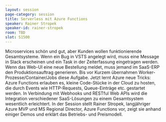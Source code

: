 ```yaml
---
layout: session
page-category: session
title: Serverless mit Azure Functions
speaker: Rainer Stropek
speaker-id: rainer-stropek
room: TBD
slot: S1500
---
```


Microservices schön und gut, aber Kunden wollen funktionierende Gesamtsysteme. Wenn ein Bug in VSTS angelegt wird, muss eine Message in Slack erscheinen und ein Task in der Zeiterfassung eingetragen werden. Wenn das Web-UI eine neue Bestellung meldet, muss jemand im SaaS-ERP den Produktionsauftrag generieren. Bis vor Kurzem übernahmen Worker-Prozesse/Container/Jobs diese Aufgabe. Jetzt lernt Azure neue Tricks: Azure Functions erlauben es, kleine Code-Stücke in der Cloud zu hosten, die durch Events wie HTTP-Requests, Queue-Einträge etc. gestartet werden. In Verbindung mit Webhooks und RESTful Web APIs wird die Integration verschiedener SaaS-Lösungen zu einem Gesamtsystem wesentlich erleichtert. In der Session stellt Rainer Stropek, langjähriger Azure MVP und MS Regional Director, Azure Functions vor, zeigt sie anhand einiger Demos und erklärt das Betriebs- und Preismodell.